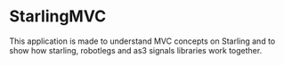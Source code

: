 # StarlingMVC

This application is made to understand MVC concepts on Starling and to show how starling, robotlegs and as3 signals libraries work together.

